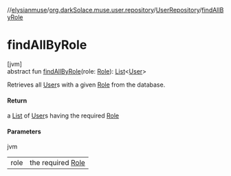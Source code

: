 //[elysianmuse](../../../index.md)/[org.darkSolace.muse.user.repository](../index.md)/[UserRepository](index.md)/[findAllByRole](find-all-by-role.md)

# findAllByRole

[jvm]\
abstract fun [findAllByRole](find-all-by-role.md)(role: [Role](../../org.darkSolace.muse.user.model/-role/index.md)): [List](https://kotlinlang.org/api/latest/jvm/stdlib/kotlin.collections/-list/index.html)&lt;[User](../../org.darkSolace.muse.user.model/-user/index.md)&gt;

Retrieves all [User](../../org.darkSolace.muse.user.model/-user/index.md)s with a given [Role](../../org.darkSolace.muse.user.model/-role/index.md) from the database.

#### Return

a [List](https://kotlinlang.org/api/latest/jvm/stdlib/kotlin.collections/-list/index.html) of [User](../../org.darkSolace.muse.user.model/-user/index.md)s having the required [Role](../../org.darkSolace.muse.user.model/-role/index.md)

#### Parameters

jvm

| | |
|---|---|
| role | the required [Role](../../org.darkSolace.muse.user.model/-role/index.md) |

